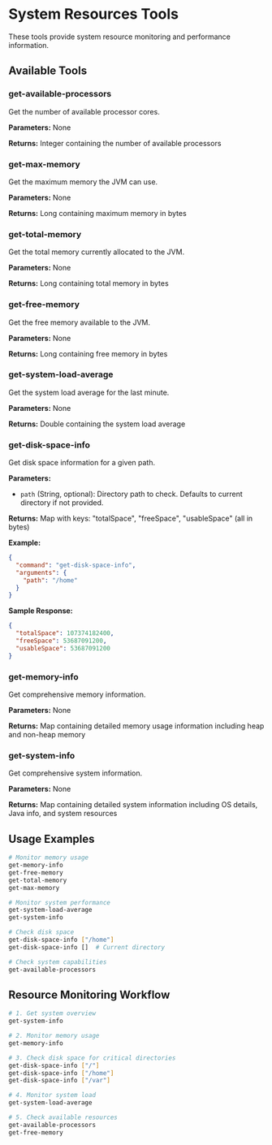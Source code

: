# System Resources Tools

These tools provide system resource monitoring and performance information.

## Available Tools

### get-available-processors
Get the number of available processor cores.

**Parameters:** None

**Returns:** Integer containing the number of available processors

### get-max-memory
Get the maximum memory the JVM can use.

**Parameters:** None

**Returns:** Long containing maximum memory in bytes

### get-total-memory
Get the total memory currently allocated to the JVM.

**Parameters:** None

**Returns:** Long containing total memory in bytes

### get-free-memory
Get the free memory available to the JVM.

**Parameters:** None

**Returns:** Long containing free memory in bytes

### get-system-load-average
Get the system load average for the last minute.

**Parameters:** None

**Returns:** Double containing the system load average

### get-disk-space-info
Get disk space information for a given path.

**Parameters:**
- `path` (String, optional): Directory path to check. Defaults to current directory if not provided.

**Returns:** Map with keys: "totalSpace", "freeSpace", "usableSpace" (all in bytes)

**Example:**
```json
{
  "command": "get-disk-space-info",
  "arguments": {
    "path": "/home"
  }
}
```

**Sample Response:**
```json
{
  "totalSpace": 107374182400,
  "freeSpace": 53687091200,
  "usableSpace": 53687091200
}
```

### get-memory-info
Get comprehensive memory information.

**Parameters:** None

**Returns:** Map containing detailed memory usage information including heap and non-heap memory

### get-system-info
Get comprehensive system information.

**Parameters:** None

**Returns:** Map containing detailed system information including OS details, Java info, and system resources

## Usage Examples

```bash
# Monitor memory usage
get-memory-info
get-free-memory
get-total-memory
get-max-memory

# Monitor system performance
get-system-load-average
get-system-info

# Check disk space
get-disk-space-info ["/home"]
get-disk-space-info []  # Current directory

# Check system capabilities
get-available-processors
```

## Resource Monitoring Workflow

```bash
# 1. Get system overview
get-system-info

# 2. Monitor memory usage
get-memory-info

# 3. Check disk space for critical directories
get-disk-space-info ["/"]
get-disk-space-info ["/home"]
get-disk-space-info ["/var"]

# 4. Monitor system load
get-system-load-average

# 5. Check available resources
get-available-processors
get-free-memory
```
